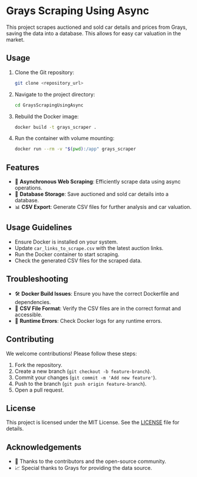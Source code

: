 # Grays Scraping Using Async

This project scrapes auctioned and sold car details and prices from Grays, saving the data into a database. This allows for easy car valuation in the market.

## Usage

1. Clone the Git repository:

    ```bash
    git clone <repository_url>
    ```

2. Navigate to the project directory:

    ```bash
    cd GraysScrapingUsingAsync
    ```

3. Rebuild the Docker image:

    ```bash
    docker build -t grays_scraper .
    ```

4. Run the container with volume mounting:

    ```bash
    docker run --rm -v "$(pwd):/app" grays_scraper
    ```

## Features

- 🚀 **Asynchronous Web Scraping**: Efficiently scrape data using async operations.
- 💾 **Database Storage**: Save auctioned and sold car details into a database.
- 📊 **CSV Export**: Generate CSV files for further analysis and car valuation.

## Usage Guidelines

- Ensure Docker is installed on your system.
- Update `car_links_to_scrape.csv` with the latest auction links.
- Run the Docker container to start scraping.
- Check the generated CSV files for the scraped data.

## Troubleshooting

- 🛠️ **Docker Build Issues**: Ensure you have the correct Dockerfile and dependencies.
- 📂 **CSV File Format**: Verify the CSV files are in the correct format and accessible.
- 🐛 **Runtime Errors**: Check Docker logs for any runtime errors.

## Contributing

We welcome contributions! Please follow these steps:

1. Fork the repository.
2. Create a new branch (`git checkout -b feature-branch`).
3. Commit your changes (`git commit -m 'Add new feature'`).
4. Push to the branch (`git push origin feature-branch`).
5. Open a pull request.

## License

This project is licensed under the MIT License. See the [LICENSE](LICENSE) file for details.

## Acknowledgements

- 🙏 Thanks to the contributors and the open-source community.
- 📈 Special thanks to Grays for providing the data source.

